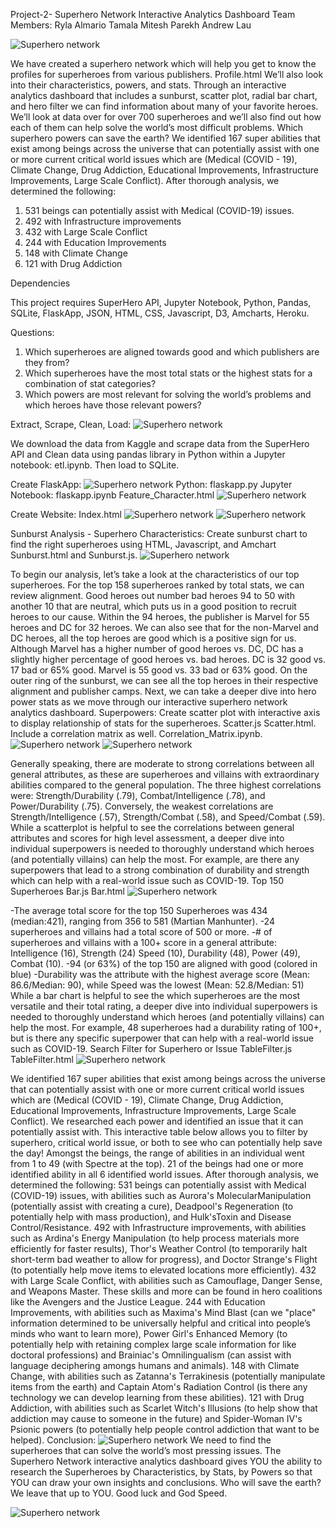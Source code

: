 Project-2- Superhero Network Interactive Analytics Dashboard
Team Members:
Ryla Almario
Tamala
Mitesh Parekh
Andrew Lau

![Superhero network](/static/assets/images/Readme01.png)


We have created a superhero network which will help you get to know the profiles for superheroes from various publishers. Profile.html
We’ll also look into their characteristics, powers, and stats. Through an interactive analytics dashboard that includes a sunburst, scatter plot, radial bar chart, and hero filter we can find information about many of your favorite heroes.
We’ll look at data over for over 700 superheroes and we’ll also find out how each of them can help solve the world’s most difficult problems. 
Which superhero powers can save the earth?
We identified 167 super abilities that exist among beings across the universe that can potentially assist with one or more current critical world issues which are (Medical (COVID - 19), Climate Change, Drug Addiction, Educational Improvements, Infrastructure Improvements, Large Scale Conflict).
After thorough analysis, we determined the following:
1. 531 beings can potentially assist with Medical (COVID-19) issues.
2. 492 with Infrastructure improvements
3. 432 with Large Scale Conflict
4. 244 with Education Improvements
5. 148 with Climate Change
6. 121 with Drug Addiction

Dependencies

This project requires SuperHero API, Jupyter Notebook, Python, Pandas, SQLite, FlaskApp, JSON, HTML, CSS, Javascript, D3, Amcharts, Heroku.

Questions:
1. Which superheroes are aligned towards good and which publishers are they from?
2. Which superheroes have the most total stats or the highest stats for a combination of stat categories?
3. Which powers are most relevant for solving the world’s problems and which heroes have those relevant powers?

Extract, Scrape, Clean, Load:
![Superhero network](/static/assets/images/Readme02.png)

We download the data from Kaggle and scrape data from the SuperHero API and Clean data using pandas library in Python within a Jupyter notebook: etl.ipynb. Then load to SQLite.


Create FlaskApp:
![Superhero network](/static/assets/images/Readme03.png)
Python: flaskapp.py
Jupyter Notebook: flaskapp.ipynb
Feature_Character.html
![Superhero network](/static/assets/images/Readme04.png)

Create Website:
Index.html
![Superhero network](/static/assets/images/Readme05.png)
![Superhero network](/static/assets/images/Readme06.png)

Sunburst Analysis - Superhero Characteristics:
Create sunburst chart to find the right superheroes using HTML, Javascript, and Amchart Sunburst.html and Sunburst.js.
![Superhero network](/static/assets/images/Readme07.png)

To begin our analysis, let’s take a look at the characteristics of our top superheroes. For the top 158 superheroes ranked by total stats, we can review alignment. Good heroes out number bad heroes 94 to 50 with another 10 that are neutral, which puts us in a good position to recruit heroes to our cause. Within the 94 heroes, the publisher is Marvel for 55 heroes and DC for 32 heroes. We can also see that for the non-Marvel and DC heroes, all the top heroes are good which is a positive sign for us. Although Marvel has a higher number of good heroes vs. DC, DC has a slightly higher percentage of good heroes vs. bad heroes. DC is 32 good vs. 17 bad or 65% good. Marvel is 55 good vs. 33 bad or 63% good. On the outer ring of the sunburst, we can see all the top heroes in their respective alignment and publisher camps. Next, we can take a deeper dive into hero power stats as we move through our interactive superhero network analytics dashboard.
Superpowers:
Create scatter plot with interactive axis to display relationship of stats for the superheroes. Scatter.js Scatter.html. Include a correlation matrix as well. Correlation_Matrix.ipynb.
![Superhero network](/static/assets/images/Readme08.png)
![Superhero network](/static/assets/images/Readme09.png)

Generally speaking, there are moderate to strong correlations between all general attributes, as these are superheroes and villains with extraordinary abilities compared to the general population. The three highest correlations were: Strength/Durability (.79), Combat/Intelligence (.78), and Power/Durability (.75). Conversely, the weakest correlations are Strength/Intelligence (.57), Strength/Combat (.58), and Speed/Combat (.59).
While a scatterplot is helpful to see the correlations between general attributes and scores for high level assessment, a deeper dive into individual superpowers is needed to thoroughly understand which heroes (and potentially villains) can help the most. For example, are there any superpowers that lead to a strong combination of durability and strength which can help with a real-world issue such as COVID-19.
Top 150 Superheroes
Bar.js 
Bar.html
![Superhero network](/static/assets/images/Readme10.png)

-The average total score for the top 150 Superheroes was 434 (median:421), ranging from 356 to 581 (Martian Manhunter).
-24 superheroes and villains had a total score of 500 or more.
-# of superheroes and villains with a 100+ score in a general attribute: Intelligence (16), Strength (24) Speed (10), Durability (48), Power (49), Combat (10).
-94 (or 63%) of the top 150 are aligned with good (colored in blue)
-Durability was the attribute with the highest average score (Mean: 86.6/Median: 90), while Speed was the lowest (Mean: 52.8/Median: 51)
While a bar chart is helpful to see the which superheroes are the most versatile and their total rating, a deeper dive into individual superpowers is needed to thoroughly understand which heroes (and potentially villains) can help the most. For example, 48 superheroes had a durability rating of 100+, but is there any specific superpower that can help with a real-world issue such as COVID-19.
Search Filter for Superhero or Issue
TableFilter.js 
TableFilter.html
![Superhero network](/static/assets/images/Readme11.png)

We identified 167 super abilities that exist among beings across the universe that can potentially assist with one or more current critical world issues which are (Medical (COVID - 19), Climate Change, Drug Addiction, Educational Improvements, Infrastructure Improvements, Large Scale Conflict).
We researched each power and identified an issue that it can potentially assist with. This interactive table below allows you to filter by superhero, critical world issue, or both to see who can potentially help save the day! Amongst the beings, the range of abilities in an individual went from 1 to 49 (with Spectre at the top). 21 of the beings had one or more identified ability in all 6 identified world issues.
After thorough analysis, we determined the following:
531 beings can potentially assist with Medical (COVID-19) issues, with abilities such as Aurora's MolecularManipulation (potentially assist with creating a cure), Deadpool's Regeneration (to potentially help with mass production), and Hulk'sToxin and Disease Control/Resistance.
492 with Infrastructure improvements, with abilities such as Ardina's Energy Manipulation (to help process materials more efficiently for faster results), Thor's Weather Control (to temporarily halt short-term bad weather to allow for progress), and Doctor Strange's Flight (to potentially help move items to elevated locations more efficiently).
432 with Large Scale Conflict, with abilities such as Camouflage, Danger Sense, and Weapons Master. These skills and more can be found in hero coalitions like the Avengers and the Justice League.
244 with Education Improvements, with abilities such as Maxima's Mind Blast (can we "place" information determined to be universally helpful and critical into people’s minds who want to learn more), Power Girl's Enhanced Memory (to potentially help with retaining complex large scale information for like doctoral professions) and Brainiac's Omnilingualism (can assist with language deciphering amongs humans and animals).
148 with Climate Change, with abilities such as Zatanna's Terrakinesis (potentially manipulate items from the earth) and Captain Atom's Radiation Control (is there any technology we can develop learning from these abilities).
121 with Drug Addiction, with abilities such as Scarlet Witch's Illusions (to help show that addiction may cause to someone in the future) and Spider-Woman IV's Psionic powers (to potentially help people control addiction that want to be helped).
Conclusion:
![Superhero network](/static/assets/images/Readme12.png)
We need to find the superheroes that can solve the world’s most pressing issues. The Superhero Network interactive analytics dashboard gives YOU the ability to research the Superheroes by Characteristics, by Stats, by Powers so that YOU can draw your own insights and conclusions. Who will save the earth? We leave that up to YOU. Good luck and God Speed.

![Superhero network](/static/assets/images/Readme13png)

